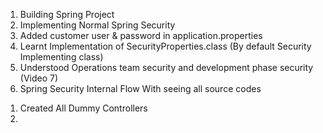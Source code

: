 [//]: # (--------------------- Section 1 ------------------------)
1. Building Spring Project
2. Implementing Normal Spring Security 
3. Added customer user & password in application.properties
4. Learnt Implementation of SecurityProperties.class (By default Security Implementing class)
5. Understood Operations team security and development phase security (Video 7)
6. Spring Security Internal Flow With seeing all source codes

[//]: # (----------------- Section 2 -----------------------)

1. Created All Dummy Controllers
2. 